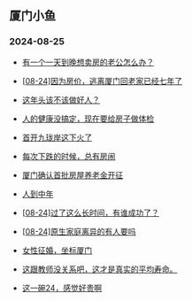 ## 厦门小鱼 
### 2024-08-25

+ [有一个一天到晚想卖房的老公怎么办？](http://bbs.xmfish.com/read-htm-tid-18235664.html)

+ [[08-24]因为房价，逃离厦门回老家已经七年了](http://bbs.xmfish.com/read-htm-tid-18235579.html)

+ [这年头该不该做好人？](http://bbs.xmfish.com/read-htm-tid-18235624.html)

+ [人的健康没搞定，现在要给房子做体检](http://bbs.xmfish.com/read-htm-tid-18235548.html)

+ [首开九珑岸这下火了](http://bbs.xmfish.com/read-htm-tid-18235722.html)

+ [每次下跌的时候，总有房闹](http://bbs.xmfish.com/read-htm-tid-18235648.html)

+ [厦门确认首批房屋养老金开征](http://bbs.xmfish.com/read-htm-tid-18235653.html)

+ [人到中年](http://bbs.xmfish.com/read-htm-tid-18235552.html)

+ [[08-24]过了这么长时间，有谁成功了？](http://bbs.xmfish.com/read-htm-tid-18235619.html)

+ [[08-24]原生家庭离异的有人要吗](http://bbs.xmfish.com/read-htm-tid-18235528.html)

+ [女性征婚，坐标厦门](http://bbs.xmfish.com/read-htm-tid-18235641.html)

+ [这跟教师没关系吧，这才是真实的平均寿命。](http://bbs.xmfish.com/read-htm-tid-18235685.html)

+ [这一碗24，感觉好贵啊](http://bbs.xmfish.com/read-htm-tid-18235772.html)

